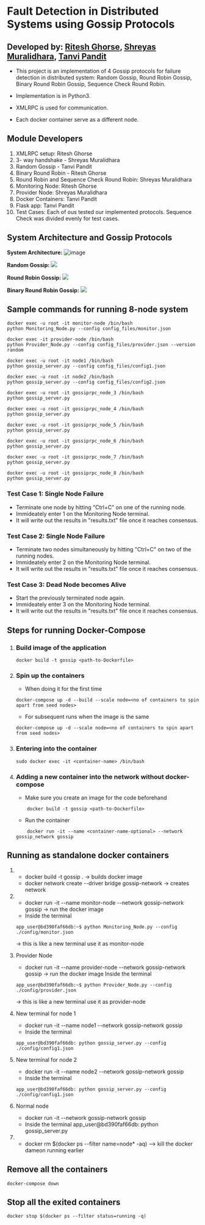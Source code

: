 # Fault Detection in Distributed Systems using Gossip Protocols

## Developed by: [Ritesh Ghorse](https://github.com/riteshghorse), [Shreyas Muralidhara](https://github.com/shreyas-muralidhara), [Tanvi Pandit](https://github.com/tunveyyy)

- This project is an implementation of 4 Gossip protocols for failure detection in distributed system: Random Gossip, Round Robin Gossip, Binary Round Robin Gossip, Sequence Check Round Robin.

- Implementation is in Python3.

- XMLRPC is used for communication.

- Each docker container serve as a different node.



## Module Developers
1. XMLRPC setup: Ritesh Ghorse
2. 3- way handshake  - Shreyas Muralidhara
3. Random Gossip - Tanvi Pandit
4. Binary Round Robin - Ritesh Ghorse
5. Round Robin and Sequence Check Round Robin: Shreyas Muralidhara
6. Monitoring Node: Ritesh Ghorse
7. Provider Node: Shreyas Muralidhara
8. Docker Containers: Tanvi Pandit
9. Flask app: Tanvi Pandit
10. Test Cases: Each of ous tested our implemented protocols. Sequence Check was divided evenly for test cases.


## System Architecture and Gossip Protocols
**System Architecture:** ![image](https://user-images.githubusercontent.com/39837416/117369409-dfe95080-ae92-11eb-8087-a634f237230f.png)  

**Random Gossip:**
![](Protocol-gifs/Random.gif)

**Round Robin Gossip:**
![](Protocol-gifs/Round_Robin.gif)

**Binary Round Robin Gossip:**
![](Protocol-gifs/Binary_Round_Robin.gif)


## Sample commands for running 8-node system
```
docker exec -u root -it monitor-node /bin/bash
python Monitoring_Node.py --config config_files/monitor.json
```

```
docker exec -it provider-node /bin/bash
python Provider_Node.py --config config_files/provider.json --version random
```

```
docker exec -u root -it node1 /bin/bash
python gossip_server.py --config config_files/config1.json

```

```
docker exec -u root -it node2 /bin/bash
python gossip_server.py --config config_files/config2.json
```


```
docker exec -u root -it gossiprpc_node_3 /bin/bash
python gossip_server.py 
```

```
docker exec -u root -it gossiprpc_node_4 /bin/bash
python gossip_server.py 
```

```
docker exec -u root -it gossiprpc_node_5 /bin/bash
python gossip_server.py
```

```
docker exec -u root -it gossiprpc_node_6 /bin/bash
python gossip_server.py
```

```
docker exec -u root -it gossiprpc_node_7 /bin/bash
python gossip_server.py
```


```
docker exec -u root -it gossiprpc_node_8 /bin/bash
python gossip_server.py
```

### Test Case 1: Single Node Failure
- Terminate one node by hitting "Ctrl+C" on one of the running node.
- Immideately enter 1 on the Monitoring Node terminal.
- It will write out the results in "results.txt" file once it reaches consensus.


### Test Case 2: Single Node Failure
- Terminate two nodes simultaneously by hitting "Ctrl+C" on two of the running nodes.
- Immideately enter 2 on the Monitoring Node terminal.
- It will write out the results in "results.txt" file once it reaches consensus.


### Test Case 3: Dead Node becomes Alive
- Start the previously terminated node again.
- Immideately enter 3 on the Monitoring Node terminal.
- It will write out the results in "results.txt" file once it reaches consensus.



## Steps for running Docker-Compose

1. ### Build image of the application
    ```
    docker build -t gossip <path-to-Dockerfile>
    ```
1. ### Spin up the containers
    * When doing it for the first time
    ```
    docker-compose up -d --build --scale node=<no of containers to spin apart from seed nodes>
    ```
    * For subsequent runs when the image is the same
    ```
    docker-compose up -d --scale node=<no of containers to spin apart from seed nodes>
    ```

2. ### Entering into the container

    ```
    sudo docker exec -it <container-name> /bin/bash
    ```

3. ### Adding a new container into the network without docker-compose

    * Make sure you create an image for the code beforehand

    ```
        docker build -t gossip <path-to-Dockerfile>
    ```

    * Run the container

    ```
        docker run -it --name <container-name-optional> --network gossip_network gossip
    ```

## Running as standalone docker containers

1.
    * docker build -t gossip . -> builds docker image
    * docker network create --driver bridge gossip-network -> creates network

2.
    * docker run -it --name monitor-node --network gossip-network gossip -> run the docker image
    * Inside the terminal

    ```
    app_user@bd390faf66db:~$ python Monitoring_Node.py --config ./config/monitor.json 
    ```

    -> this is like a new terminal use it as monitor-node

3. Provider Node
   * docker run -it --name provider-node --network gossip-network gossip -> run the docker image
   Inside the terminal

   ```
   app_user@bd390faf66db:~$ python Provider_Node.py --config ./config/provider.json 
   ```

   -> this is like a new terminal use it as provider-node

4. New terminal for node 1
   * docker run -it --name node1 --network gossip-network gossip
   * Inside the terminal

   ```
   app_user@bd390faf66db: python gossip_server.py --config ./config/config1.json
   ```

5. New terminal for node 2
   * docker run -it --name node2 --network gossip-network gossip
   * Inside the terminal

   ```
   app_user@bd390faf66db: python gossip_server.py --config ./config/config1.json
   ```

6. Normal node
   * docker run -it --network gossip-network gossip
   * Inside the terminal app_user@bd390faf66db: python gossip_server.py

7.
    * docker rm $(docker ps --filter name=node\* -aq) --> kill the docker dameon running earlier

## Remove all the  containers
```
docker-compose down
```

## Stop all the exited containers
```
docker stop $(docker ps --filter status=running -q)
```
